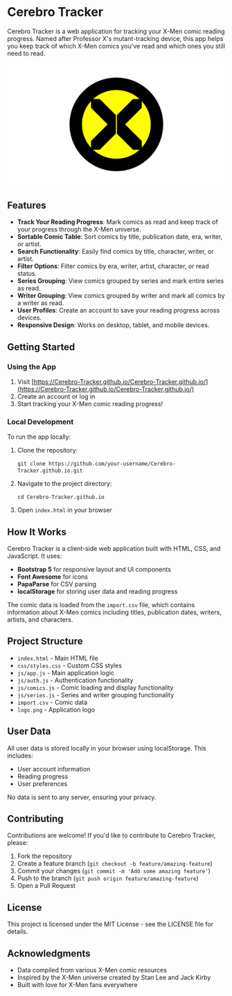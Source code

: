 # Cerebro Tracker

Cerebro Tracker is a web application for tracking your X-Men comic reading progress. Named after Professor X's mutant-tracking device, this app helps you keep track of which X-Men comics you've read and which ones you still need to read.

![Cerebro Tracker Logo](logo.png)

## Features

- **Track Your Reading Progress**: Mark comics as read and keep track of your progress through the X-Men universe.
- **Sortable Comic Table**: Sort comics by title, publication date, era, writer, or artist.
- **Search Functionality**: Easily find comics by title, character, writer, or artist.
- **Filter Options**: Filter comics by era, writer, artist, character, or read status.
- **Series Grouping**: View comics grouped by series and mark entire series as read.
- **Writer Grouping**: View comics grouped by writer and mark all comics by a writer as read.
- **User Profiles**: Create an account to save your reading progress across devices.
- **Responsive Design**: Works on desktop, tablet, and mobile devices.

## Getting Started

### Using the App

1. Visit [https://Cerebro-Tracker.github.io/Cerebro-Tracker.github.io/](https://Cerebro-Tracker.github.io/Cerebro-Tracker.github.io/)
2. Create an account or log in
3. Start tracking your X-Men comic reading progress!

### Local Development

To run the app locally:

1. Clone the repository:
   ```
   git clone https://github.com/your-username/Cerebro-Tracker.github.io.git
   ```
2. Navigate to the project directory:
   ```
   cd Cerebro-Tracker.github.io
   ```
3. Open `index.html` in your browser

## How It Works

Cerebro Tracker is a client-side web application built with HTML, CSS, and JavaScript. It uses:

- **Bootstrap 5** for responsive layout and UI components
- **Font Awesome** for icons
- **PapaParse** for CSV parsing
- **localStorage** for storing user data and reading progress

The comic data is loaded from the `import.csv` file, which contains information about X-Men comics including titles, publication dates, writers, artists, and characters.

## Project Structure

- `index.html` - Main HTML file
- `css/styles.css` - Custom CSS styles
- `js/app.js` - Main application logic
- `js/auth.js` - Authentication functionality
- `js/comics.js` - Comic loading and display functionality
- `js/series.js` - Series and writer grouping functionality
- `import.csv` - Comic data
- `logo.png` - Application logo

## User Data

All user data is stored locally in your browser using localStorage. This includes:

- User account information
- Reading progress
- User preferences

No data is sent to any server, ensuring your privacy.

## Contributing

Contributions are welcome! If you'd like to contribute to Cerebro Tracker, please:

1. Fork the repository
2. Create a feature branch (`git checkout -b feature/amazing-feature`)
3. Commit your changes (`git commit -m 'Add some amazing feature'`)
4. Push to the branch (`git push origin feature/amazing-feature`)
5. Open a Pull Request

## License

This project is licensed under the MIT License - see the LICENSE file for details.

## Acknowledgments

- Data compiled from various X-Men comic resources
- Inspired by the X-Men universe created by Stan Lee and Jack Kirby
- Built with love for X-Men fans everywhere
